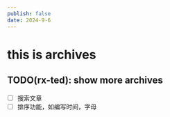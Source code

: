 ```yaml
---
publish: false
date: 2024-9-6
---
```

# this is archives

## TODO(rx-ted): show more archives

- [ ] 搜索文章
- [ ] 排序功能，如编写时间，字母
